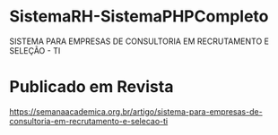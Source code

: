 # SistemaRH-SistemaPHPCompleto
SISTEMA PARA EMPRESAS DE CONSULTORIA EM RECRUTAMENTO E SELEÇÃO - TI

# Publicado em Revista 
https://semanaacademica.org.br/artigo/sistema-para-empresas-de-consultoria-em-recrutamento-e-selecao-ti

